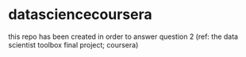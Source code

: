 datasciencecoursera
===================

this repo has been created in order to answer question 2 (ref: the data scientist toolbox final project; coursera)
